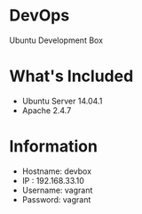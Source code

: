 # DevOps
Ubuntu Development Box

# What's Included
- Ubuntu Server 14.04.1
- Apache 2.4.7

# Information
- Hostname: devbox
- IP      : 192.168.33.10
- Username: vagrant
- Password: vagrant
